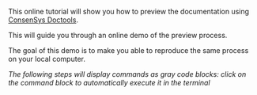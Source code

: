 This online tutorial will show you how to preview the documentation using [ConsenSys Doctools](https://consensys.net/docs/doctools/en/latest/).

This will guide you through an online demo of the preview process.

The goal of this demo is to make you able to reproduce the same process on your local computer.

_The following steps will display commands as gray code blocks: click on the command block to automatically execute it in the terminal_
